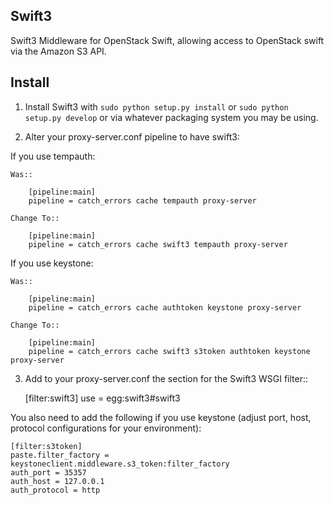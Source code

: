 Swift3
------

Swift3 Middleware for OpenStack Swift, allowing access to OpenStack
swift via the Amazon S3 API.


Install
-------

1) Install Swift3 with ``sudo python setup.py install`` or ``sudo python
   setup.py develop`` or via whatever packaging system you may be using.

2) Alter your proxy-server.conf pipeline to have swift3:

If you use tempauth:

    Was::

        [pipeline:main]
        pipeline = catch_errors cache tempauth proxy-server

    Change To::

        [pipeline:main]
        pipeline = catch_errors cache swift3 tempauth proxy-server

If you use keystone:

    Was::

        [pipeline:main]
        pipeline = catch_errors cache authtoken keystone proxy-server

    Change To::

        [pipeline:main]
        pipeline = catch_errors cache swift3 s3token authtoken keystone proxy-server

3) Add to your proxy-server.conf the section for the Swift3 WSGI filter::

    [filter:swift3]
    use = egg:swift3#swift3

You also need to add the following if you use keystone (adjust port, host, protocol configurations for your environment):

    [filter:s3token]
    paste.filter_factory = keystoneclient.middleware.s3_token:filter_factory
    auth_port = 35357
    auth_host = 127.0.0.1
    auth_protocol = http
